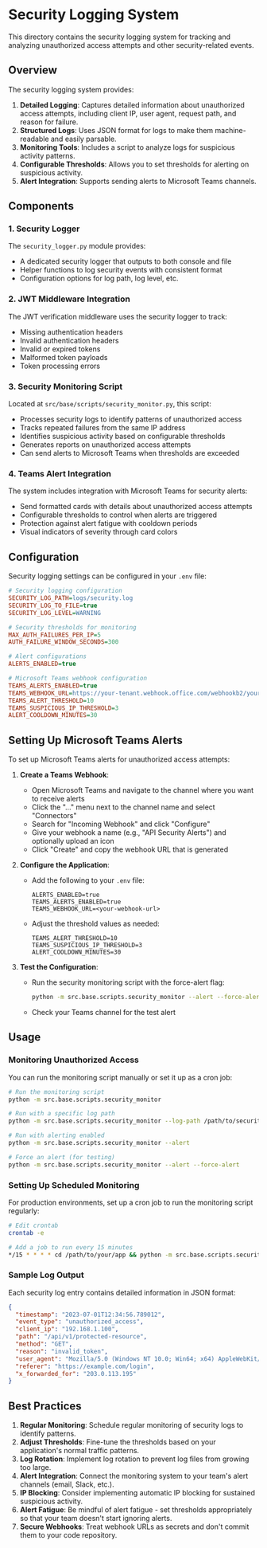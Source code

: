 # Security Logging System

This directory contains the security logging system for tracking and analyzing unauthorized access attempts and other security-related events.

## Overview

The security logging system provides:

1. **Detailed Logging**: Captures detailed information about unauthorized access attempts, including client IP, user agent, request path, and reason for failure.
2. **Structured Logs**: Uses JSON format for logs to make them machine-readable and easily parsable.
3. **Monitoring Tools**: Includes a script to analyze logs for suspicious activity patterns.
4. **Configurable Thresholds**: Allows you to set thresholds for alerting on suspicious activity.
5. **Alert Integration**: Supports sending alerts to Microsoft Teams channels.

## Components

### 1. Security Logger

The `security_logger.py` module provides:

- A dedicated security logger that outputs to both console and file
- Helper functions to log security events with consistent format
- Configuration options for log path, log level, etc.

### 2. JWT Middleware Integration

The JWT verification middleware uses the security logger to track:

- Missing authentication headers
- Invalid authentication headers
- Invalid or expired tokens
- Malformed token payloads
- Token processing errors

### 3. Security Monitoring Script

Located at `src/base/scripts/security_monitor.py`, this script:

- Processes security logs to identify patterns of unauthorized access
- Tracks repeated failures from the same IP address
- Identifies suspicious activity based on configurable thresholds
- Generates reports on unauthorized access attempts
- Can send alerts to Microsoft Teams when thresholds are exceeded

### 4. Teams Alert Integration

The system includes integration with Microsoft Teams for security alerts:

- Send formatted cards with details about unauthorized access attempts
- Configurable thresholds to control when alerts are triggered
- Protection against alert fatigue with cooldown periods
- Visual indicators of severity through card colors

## Configuration

Security logging settings can be configured in your `.env` file:

```ini
# Security logging configuration
SECURITY_LOG_PATH=logs/security.log
SECURITY_LOG_TO_FILE=true
SECURITY_LOG_LEVEL=WARNING

# Security thresholds for monitoring
MAX_AUTH_FAILURES_PER_IP=5
AUTH_FAILURE_WINDOW_SECONDS=300

# Alert configurations
ALERTS_ENABLED=true

# Microsoft Teams webhook configuration
TEAMS_ALERTS_ENABLED=true
TEAMS_WEBHOOK_URL=https://your-tenant.webhook.office.com/webhookb2/your-webhook-id
TEAMS_ALERT_THRESHOLD=10
TEAMS_SUSPICIOUS_IP_THRESHOLD=3
ALERT_COOLDOWN_MINUTES=30
```

## Setting Up Microsoft Teams Alerts

To set up Microsoft Teams alerts for unauthorized access attempts:

1. **Create a Teams Webhook**:
   - Open Microsoft Teams and navigate to the channel where you want to receive alerts
   - Click the "..." menu next to the channel name and select "Connectors"
   - Search for "Incoming Webhook" and click "Configure"
   - Give your webhook a name (e.g., "API Security Alerts") and optionally upload an icon
   - Click "Create" and copy the webhook URL that is generated

2. **Configure the Application**:
   - Add the following to your `.env` file:
     ```
     ALERTS_ENABLED=true
     TEAMS_ALERTS_ENABLED=true
     TEAMS_WEBHOOK_URL=<your-webhook-url>
     ```
   - Adjust the threshold values as needed:
     ```
     TEAMS_ALERT_THRESHOLD=10
     TEAMS_SUSPICIOUS_IP_THRESHOLD=3
     ALERT_COOLDOWN_MINUTES=30
     ```

3. **Test the Configuration**:
   - Run the security monitoring script with the force-alert flag:
     ```bash
     python -m src.base.scripts.security_monitor --alert --force-alert
     ```
   - Check your Teams channel for the test alert

## Usage

### Monitoring Unauthorized Access

You can run the monitoring script manually or set it up as a cron job:

```bash
# Run the monitoring script
python -m src.base.scripts.security_monitor

# Run with a specific log path
python -m src.base.scripts.security_monitor --log-path /path/to/security.log

# Run with alerting enabled
python -m src.base.scripts.security_monitor --alert

# Force an alert (for testing)
python -m src.base.scripts.security_monitor --alert --force-alert
```

### Setting Up Scheduled Monitoring

For production environments, set up a cron job to run the monitoring script regularly:

```bash
# Edit crontab
crontab -e

# Add a job to run every 15 minutes
*/15 * * * * cd /path/to/your/app && python -m src.base.scripts.security_monitor --alert >> /path/to/monitor.log 2>&1
```

### Sample Log Output

Each security log entry contains detailed information in JSON format:

```json
{
  "timestamp": "2023-07-01T12:34:56.789012",
  "event_type": "unauthorized_access",
  "client_ip": "192.168.1.100",
  "path": "/api/v1/protected-resource",
  "method": "GET",
  "reason": "invalid_token",
  "user_agent": "Mozilla/5.0 (Windows NT 10.0; Win64; x64) AppleWebKit/537.36...",
  "referer": "https://example.com/login",
  "x_forwarded_for": "203.0.113.195"
}
```

## Best Practices

1. **Regular Monitoring**: Schedule regular monitoring of security logs to identify patterns.
2. **Adjust Thresholds**: Fine-tune the thresholds based on your application's normal traffic patterns.
3. **Log Rotation**: Implement log rotation to prevent log files from growing too large.
4. **Alert Integration**: Connect the monitoring system to your team's alert channels (email, Slack, etc.).
5. **IP Blocking**: Consider implementing automatic IP blocking for sustained suspicious activity.
6. **Alert Fatigue**: Be mindful of alert fatigue - set thresholds appropriately so that your team doesn't start ignoring alerts.
7. **Secure Webhooks**: Treat webhook URLs as secrets and don't commit them to your code repository. 